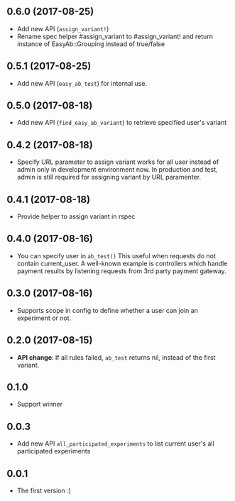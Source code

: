 ## 0.6.0 (2017-08-25)
- Add new API (`assign_variant!`)
- Rename spec helper #assign_variant to #assign_variant! and return instance of EasyAb::Grouping instead of true/false

## 0.5.1 (2017-08-25)
- Add new API (`easy_ab_test`) for internal use.

## 0.5.0 (2017-08-18)
- Add new API (`find_easy_ab_variant`) to retrieve specified user's variant

## 0.4.2 (2017-08-18)
- Specify URL parameter to assign variant works for all user instead of admin only in development environment now. In production and test, admin is still required for assigning variant by URL paramenter.

## 0.4.1 (2017-08-18)
- Provide helper to assign variant in rspec

## 0.4.0 (2017-08-16)
- You can specify user in `ab_test()` This useful when requests do not contain current_user. A well-known example is controllers which handle payment results by listening requests from 3rd party payment gateway.

## 0.3.0 (2017-08-16)
- Supports scope in config to define whether a user can join an experiment or not.

## 0.2.0 (2017-08-15)
- **API change**: If all rules failed, `ab_test` returns nil, instead of the first variant.

## 0.1.0
- Support winner

## 0.0.3
- Add new API `all_participated_experiments` to list current user's all participated experiments

## 0.0.1
- The first version :)